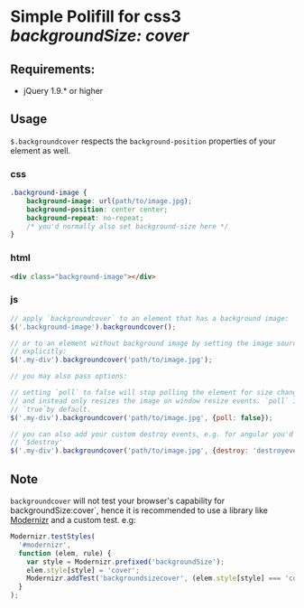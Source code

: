 # Simple Polifill for css3 *backgroundSize: cover*

## Requirements: 

- jQuery 1.9.* or higher

## Usage

`$.backgroundcover` respects the `background-position` properties of your element as well.

### css
```css
.background-image {
	background-image: url(path/to/image.jpg);
	background-position: center center;
	background-repeat: no-repeat;
	/* you'd normally also set background-size here */
}
```
### html
```html
<div class="background-image"></div>
```

### js
```js
// apply `backgroundcover` to an element that has a background image:
$('.background-image').backgroundcover();

// or to an element without background image by setting the image source
// explicitly:
$('.my-div').backgroundcover('path/to/image.jpg');

// you may also pass options:

// setting `poll` to false will stop polling the element for size change
// and instead only resizes the image on window resize events. `poll` is set to
// `true`by default.
$('.my-div').backgroundcover('path/to/image.jpg', {poll: false});

// you can also add your custom destroy events, e.g. for angular you'd add
// '$destroy'
$('.my-div').backgroundcover('path/to/image.jpg', {destroy: 'destroyevent'});
```

## Note

`backgroundcover` will not test your browser's capability for backgroundSize:cover`, hence it is recommended to use a library like [Modernizr][1] and a custom test. e.g: 

```js
Modernizr.testStyles(
  '#modernizr',
  function (elem, rule) {
    var style = Modernizr.prefixed('backgroundSize');
    elem.style[style] = 'cover';
    Modernizr.addTest('backgroundsizecover', (elem.style[style] === 'cover'))
  }
);
```

[1]: http://modernizr.com/
